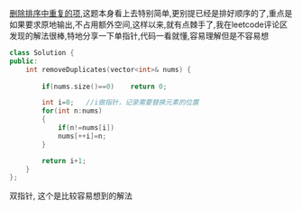 [删除排序中重复的项](https://leetcode-cn.com/problems/remove-duplicates-from-sorted-array/),这题本身看上去特别简单,更别提已经是排好顺序的了,重点是如果要求原地输出,不占用额外空间,这样以来,就有点棘手了,我在leetcode评论区发现的解法很棒,特地分享一下单指针,代码一看就懂,容易理解但是不容易想
``` c++
class Solution {
public:
    int removeDuplicates(vector<int>& nums) {
        
        if(nums.size()==0)    return 0;

        int i=0;   //i做指针，记录需要替换元素的位置 
        for(int n:nums)
        {
            if(n!=nums[i])
            nums[++i]=n;
        }

        return i+1;
    }
};
``` 
双指针, 这个是比较容易想到的解法
